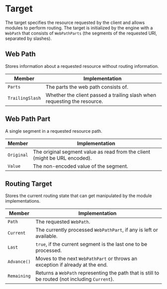 # Target

The target specifies the resource requested by the client and allows modules
to perform routing. The target is initialized by the engine with a `WebPath` that consists
of `WebPathParts` (the segments of the requested URI, separated by slashes).

## Web Path

Stores information about a requested resource without routing information.

| Member | Implementation |
|---|---|
| `Parts` | The parts the web path consists of. |
| `TrailingSlash` | Whether the client passed a trailing slash when requesting the resource. |

## Web Path Part

A single segment in a requested resource path.

| Member | Implementation |
|---|---|
| `Original` | The original segment value as read from the client (might be URL encoded). |
| `Value` | The non-encoded value of the segment. |

## Routing Target

Stores the current routing state that can get manipulated by the module implementations.

| Member | Implementation |
|---|---|
| `Path` | The requested `WebPath`. |
| `Current` | The currently processed `WebPathPart`, if any is left or available. |
| `Last` | `true`, if the current segment is the last one to be processed. |
| `Advance()` | Moves to the next `WebPathPart` or throws an exception if already at the end. |
| `Remaining` | Returns a `WebPath` representing the path that is still to be routed (not including `Current`). |